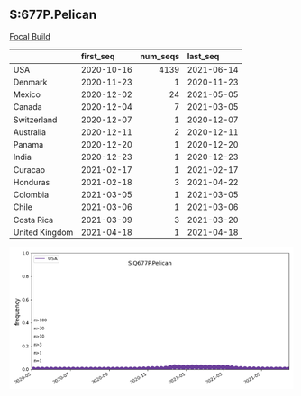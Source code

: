 

## S:677P.Pelican
[Focal Build](https://nextstrain.org/groups/neherlab/ncov/S.Q677P.Pelican?f_country=USA)

|                | first_seq   |   num_seqs | last_seq   |
|:---------------|:------------|-----------:|:-----------|
| USA            | 2020-10-16  |       4139 | 2021-06-14 |
| Denmark        | 2020-11-23  |          1 | 2020-11-23 |
| Mexico         | 2020-12-02  |         24 | 2021-05-05 |
| Canada         | 2020-12-04  |          7 | 2021-03-05 |
| Switzerland    | 2020-12-07  |          1 | 2020-12-07 |
| Australia      | 2020-12-11  |          2 | 2020-12-11 |
| Panama         | 2020-12-20  |          1 | 2020-12-20 |
| India          | 2020-12-23  |          1 | 2020-12-23 |
| Curacao        | 2021-02-17  |          1 | 2021-02-17 |
| Honduras       | 2021-02-18  |          3 | 2021-04-22 |
| Colombia       | 2021-03-05  |          1 | 2021-03-05 |
| Chile          | 2021-03-06  |          1 | 2021-03-06 |
| Costa Rica     | 2021-03-09  |          3 | 2021-03-20 |
| United Kingdom | 2021-04-18  |          1 | 2021-04-18 |

![Overall trends S.Q677P.Pelican](/overall_trends_figures/overall_trends_S.Q677P.Pelican.png)